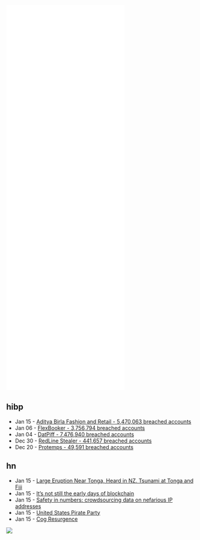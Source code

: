 ![Metrics](https://raw.githubusercontent.com/phixion/phixion/master/metrics.svg)

## hibp

<!--
for https://github.com/phixion/phixion/blob/main/.github/workflows/feeds.yml
-->
<!--START_SECTION:haveibeenpwnd-->
- Jan 15 - [Aditya Birla Fashion and Retail - 5,470,063 breached accounts](https://haveibeenpwned.com/PwnedWebsites#ABFRL)
- Jan 06 - [FlexBooker - 3,756,794 breached accounts](https://haveibeenpwned.com/PwnedWebsites#FlexBooker)
- Jan 04 - [DatPiff - 7,476,940 breached accounts](https://haveibeenpwned.com/PwnedWebsites#DatPiff)
- Dec 30 - [RedLine Stealer - 441,657 breached accounts](https://haveibeenpwned.com/PwnedWebsites#RedLineStealer)
- Dec 20 - [Protemps - 49,591 breached accounts](https://haveibeenpwned.com/PwnedWebsites#Protemps)
<!--END_SECTION:haveibeenpwnd-->

## hn

<!--
for https://github.com/phixion/phixion/blob/main/.github/workflows/feeds.yml
-->
<!--START_SECTION:hn-->
- Jan 15 - [Large Eruption Near Tonga, Heard in NZ. Tsunami at Tonga and Fiji](https://earthquake.usgs.gov/earthquakes/eventpage/pt22015050/executive)
- Jan 15 - [It’s not still the early days of blockchain](https://blog.mollywhite.net/its-not-still-the-early-days/)
- Jan 15 - [Safety in numbers: crowdsourcing data on nefarious IP addresses](https://stackoverflow.blog/2022/01/14/crowdsec-security-ips-ip-blocking/)
- Jan 15 - [United States Pirate Party](https://uspirates.org/faq/)
- Jan 15 - [Cog Resurgence](https://nedbatchelder.com/blog/202201/cog_resurgence.html)
<!--END_SECTION:hn-->

<!--
for https://yhype.me
-->
![](https://hit.yhype.me/github/profile?user_id=13013670)

